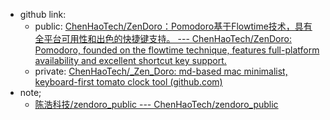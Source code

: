 - github link: 
	- public: [ChenHaoTech/ZenDoro：Pomodoro基于Flowtime技术，具有全平台可用性和出色的快捷键支持。 --- ChenHaoTech/ZenDoro: Pomodoro, founded on the flowtime technique, features full-platform availability and excellent shortcut key support.](https://github.com/ChenHaoTech/ZenDoro)
	- private: [ChenHaoTech/_Zen_Doro: md-based mac minimalist, keyboard-first tomato clock tool (github.com)](https://github.com/ChenHaoTech/_Zen_Doro)
- note;
	- [陈浩科技/zendoro_public --- ChenHaoTech/zendoro_public](https://github.com/ChenHaoTech/zendoro_public)

